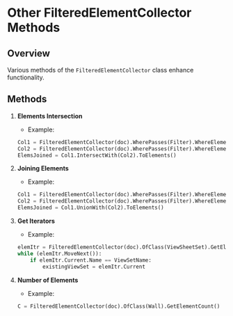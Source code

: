 # Other FilteredElementCollector Methods

## Overview
Various methods of the `FilteredElementCollector` class enhance functionality.

## Methods
1. **Elements Intersection**
    - Example:
    ```python
    Col1 = FilteredElementCollector(doc).WherePasses(Filter).WhereElementIsNotElementType()
    Col2 = FilteredElementCollector(doc).WherePasses(Filter).WhereElementIsNotElementType()
    ElemsJoined = Col1.IntersectWith(Col2).ToElements()
    ```

2. **Joining Elements**
    - Example:
    ```python
    Col1 = FilteredElementCollector(doc).WherePasses(Filter).WhereElementIsNotElementType()
    Col2 = FilteredElementCollector(doc).WherePasses(Filter).WhereElementIsNotElementType()
    ElemsJoined = Col1.UnionWith(Col2).ToElements()
    ```

3. **Get Iterators**
    - Example:
    ```python
    elemItr = FilteredElementCollector(doc).OfClass(ViewSheetSet).GetElementIterator()
    while (elemItr.MoveNext()):
        if elemItr.Current.Name == ViewSetName:
            existingViewSet = elemItr.Current
    ```

4. **Number of Elements**
    - Example:
    ```python
    C = FilteredElementCollector(doc).OfClass(Wall).GetElementCount()
    ```
